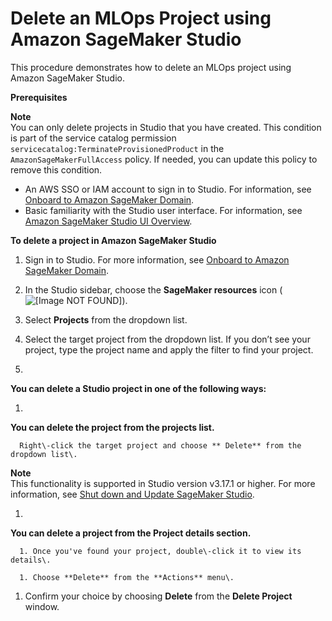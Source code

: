 # Delete an MLOps Project using Amazon SageMaker Studio<a name="sagemaker-projects-delete"></a>

This procedure demonstrates how to delete an MLOps project using Amazon SageMaker Studio\.

**Prerequisites**

**Note**  
You can only delete projects in Studio that you have created\. This condition is part of the service catalog permission `servicecatalog:TerminateProvisionedProduct` in the `AmazonSageMakerFullAccess` policy\. If needed, you can update this policy to remove this condition\.
+ An AWS SSO or IAM account to sign in to Studio\. For information, see [Onboard to Amazon SageMaker Domain](gs-studio-onboard.md)\.
+ Basic familiarity with the Studio user interface\. For information, see [Amazon SageMaker Studio UI Overview](studio-ui.md)\.

**To delete a project in Amazon SageMaker Studio**

1. Sign in to Studio\. For more information, see [Onboard to Amazon SageMaker Domain](gs-studio-onboard.md)\.

1. In the Studio sidebar, choose the **SageMaker resources** icon \( ![\[Image NOT FOUND\]](http://docs.aws.amazon.com/sagemaker/latest/dg/images/icons/Components_registries.png)\)\.

1. Select **Projects** from the dropdown list\.

1. Select the target project from the dropdown list\. If you don’t see your project, type the project name and apply the filter to find your project\.

1. 

**You can delete a Studio project in one of the following ways:**

   1. 

**You can delete the project from the projects list\.**

      Right\-click the target project and choose ** Delete** from the dropdown list\.
**Note**  
This functionality is supported in Studio version v3\.17\.1 or higher\. For more information, see [Shut down and Update SageMaker Studio](studio-tasks-update-studio.md)\.

   1. 

**You can delete a project from the **Project details** section\.**

      1. Once you've found your project, double\-click it to view its details\.

      1. Choose **Delete** from the **Actions** menu\.

1. Confirm your choice by choosing **Delete** from the **Delete Project** window\.